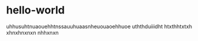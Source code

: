 # hello-world
uhhusuhtnuaouehhtnssauuhuaasnheuouaoehhuoe
uththduiiidht
htxthhtxtxh
xhnxhnxnxn
nhhxnxn
